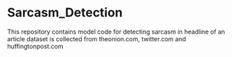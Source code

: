 # Sarcasm_Detection

This repository contains model code for detecting sarcasm in headline of an article
dataset is collected from theonion.com, twitter.com and huffingtonpost.com
